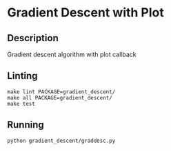 # Gradient Descent with Plot

## Description

Gradient descent algorithm with plot callback

## Linting

```shell
make lint PACKAGE=gradient_descent/
make all PACKAGE=gradient_descent/
make test
```

## Running

```shell
python gradient_descent/graddesc.py
```
